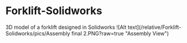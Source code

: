 # Forklift-Solidworks
3D model of a forklift designed in Solidworks
![Alt text](/relative/Forklift-Solidworks/pics/Assembly final 2.PNG?raw=true "Assembly View")
